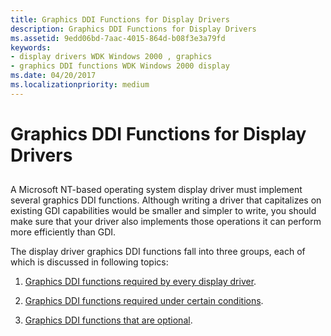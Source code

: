 ```yaml
---
title: Graphics DDI Functions for Display Drivers
description: Graphics DDI Functions for Display Drivers
ms.assetid: 9edd06bd-7aac-4015-864d-b08f3e3a79fd
keywords:
- display drivers WDK Windows 2000 , graphics
- graphics DDI functions WDK Windows 2000 display
ms.date: 04/20/2017
ms.localizationpriority: medium
---
```


# Graphics DDI Functions for Display Drivers


## <span id="ddk_graphics_ddi_functions_for_display_drivers_gg"></span><span id="DDK_GRAPHICS_DDI_FUNCTIONS_FOR_DISPLAY_DRIVERS_GG"></span>


A Microsoft NT-based operating system display driver must implement several graphics DDI functions. Although writing a driver that capitalizes on existing GDI capabilities would be smaller and simpler to write, you should make sure that your driver also implements those operations it can perform more efficiently than GDI.

The display driver graphics DDI functions fall into three groups, each of which is discussed in following topics:

1.  [Graphics DDI functions required by every display driver](required-display-driver-functions.md).

2.  [Graphics DDI functions required under certain conditions](conditionally-required-display-driver-functions.md).

3.  [Graphics DDI functions that are optional](optional-display-driver-functions.md).

 

 





